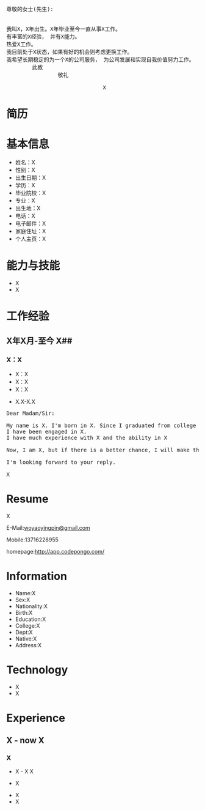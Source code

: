 <pre>
尊敬的女士(先生):


我叫X，X年出生。X年毕业至今一直从事X工作。
有丰富的X经验， 并有X能力。
热爱X工作。
我目前处于X状态，如果有好的机会则考虑更换工作。
我希望长期稳定的为一个X的公司服务， 为公司发展和实现自我价值努力工作。
        此致
                敬礼

                              X
</pre>

简历
======================


# 基本信息 #
* 姓名：X
* 性别：X
* 出生日期：X
* 学历：X
* 毕业院校：X
* 专业：X
* 出生地：X
* 电话：X
* 电子邮件：X
* 家庭住址：X
* 个人主页：X

# 能力与技能 #


* X
* X


# 工作经验 #



## X年X月-至今 X##


### X：X ###
* X：X
* X：X
* X：X
 + X.X-X.X



<pre>
Dear Madam/Sir:

My name is X. I'm born in X. Since I graduated from college in X,
I have been engaged in X. 
I have much experience with X and the ability in X

Now, I am X, but if there is a better chance, I will make the change.

I'm looking forward to your reply.

X
</pre>
Resume
============================


X


E-Mail:woyaoyingpin@gmail.com


Mobile:13716228955


homepage:http://app.codepongo.com/


# Information #
* Name:X
* Sex:X
* Nationality:X
* Birth:X
* Education:X
* College:X
* Dept:X
* Native:X
* Address:X


# Technology #
*  X
*  X


# Experience #


## X - now X ##


### X ###
* X - X X
 + X
  - X
  - X


